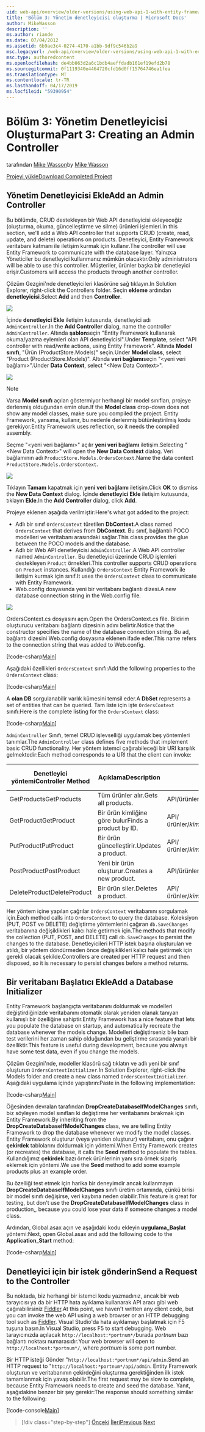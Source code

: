 ```yaml
---
uid: web-api/overview/older-versions/using-web-api-1-with-entity-framework-5/using-web-api-with-entity-framework-part-3
title: 'Bölüm 3: Yönetim denetleyicisi oluşturma | Microsoft Docs'
author: MikeWasson
description: ''
ms.author: riande
ms.date: 07/04/2012
ms.assetid: 6b9ae3c4-0274-4170-a1bb-9df9c546b2a9
msc.legacyurl: /web-api/overview/older-versions/using-web-api-1-with-entity-framework-5/using-web-api-with-entity-framework-part-3
msc.type: authoredcontent
ms.openlocfilehash: de4bb063d2a6c1bdb4aeffdadb161ef19efd2b78
ms.sourcegitcommit: 0f1119340e4464720cfd16d0ff15764746ea1fea
ms.translationtype: MT
ms.contentlocale: tr-TR
ms.lasthandoff: 04/17/2019
ms.locfileid: "59390954"
---
```

# <a name="part-3-creating-an-admin-controller"></a><span data-ttu-id="a520b-102">Bölüm 3: Yönetim Denetleyicisi Oluşturma</span><span class="sxs-lookup"><span data-stu-id="a520b-102">Part 3: Creating an Admin Controller</span></span>

<span data-ttu-id="a520b-103">tarafından [Mike Wasson](https://github.com/MikeWasson)</span><span class="sxs-lookup"><span data-stu-id="a520b-103">by [Mike Wasson](https://github.com/MikeWasson)</span></span>

[<span data-ttu-id="a520b-104">Projeyi yükle</span><span class="sxs-lookup"><span data-stu-id="a520b-104">Download Completed Project</span></span>](http://code.msdn.microsoft.com/ASP-NET-Web-API-with-afa30545)

## <a name="add-an-admin-controller"></a><span data-ttu-id="a520b-105">Yönetim Denetleyicisi Ekle</span><span class="sxs-lookup"><span data-stu-id="a520b-105">Add an Admin Controller</span></span>

<span data-ttu-id="a520b-106">Bu bölümde, CRUD destekleyen bir Web API denetleyicisi ekleyeceğiz (oluşturma, okuma, güncelleştirme ve silme) ürünleri işlemleri.</span><span class="sxs-lookup"><span data-stu-id="a520b-106">In this section, we'll add a Web API controller that supports CRUD (create, read, update, and delete) operations on products.</span></span> <span data-ttu-id="a520b-107">Denetleyici, Entity Framework veritabanı katmanı ile iletişim kurmak için kullanır.</span><span class="sxs-lookup"><span data-stu-id="a520b-107">The controller will use Entity Framework to communicate with the database layer.</span></span> <span data-ttu-id="a520b-108">Yalnızca Yöneticiler bu denetleyici kullanmanız mümkün olacaktır.</span><span class="sxs-lookup"><span data-stu-id="a520b-108">Only administrators will be able to use this controller.</span></span> <span data-ttu-id="a520b-109">Müşteriler, ürünler başka bir denetleyici erişir.</span><span class="sxs-lookup"><span data-stu-id="a520b-109">Customers will access the products through another controller.</span></span>

<span data-ttu-id="a520b-110">Çözüm Gezgini'nde denetleyicileri klasörüne sağ tıklayın.</span><span class="sxs-lookup"><span data-stu-id="a520b-110">In Solution Explorer, right-click the Controllers folder.</span></span> <span data-ttu-id="a520b-111">Seçin **ekleme** ardından **denetleyicisi**.</span><span class="sxs-lookup"><span data-stu-id="a520b-111">Select **Add** and then **Controller**.</span></span>

![](using-web-api-with-entity-framework-part-3/_static/image1.png)

<span data-ttu-id="a520b-112">İçinde **denetleyici Ekle** iletişim kutusunda, denetleyici adı `AdminController`.</span><span class="sxs-lookup"><span data-stu-id="a520b-112">In the **Add Controller** dialog, name the controller `AdminController`.</span></span> <span data-ttu-id="a520b-113">Altında **şablon**seçin &quot;Entity Framework kullanarak okuma/yazma eylemleri olan API denetleyicisi&quot;.</span><span class="sxs-lookup"><span data-stu-id="a520b-113">Under **Template**, select &quot;API controller with read/write actions, using Entity Framework&quot;.</span></span> <span data-ttu-id="a520b-114">Altında **Model sınıfı**, "Ürün (ProductStore.Models)" seçin.</span><span class="sxs-lookup"><span data-stu-id="a520b-114">Under **Model class**, select "Product (ProductStore.Models)".</span></span> <span data-ttu-id="a520b-115">Altında **veri bağlamı**seçin "&lt;yeni veri bağlamı&gt;".</span><span class="sxs-lookup"><span data-stu-id="a520b-115">Under **Data Context**, select "&lt;New Data Context&gt;".</span></span>

![](using-web-api-with-entity-framework-part-3/_static/image2.png)

> [!NOTE]
> <span data-ttu-id="a520b-116">Varsa **Model sınıfı** açılan göstermiyor herhangi bir model sınıfları, projeye derlenmiş olduğundan emin olun.</span><span class="sxs-lookup"><span data-stu-id="a520b-116">If the **Model class** drop-down does not show any model classes, make sure you compiled the project.</span></span> <span data-ttu-id="a520b-117">Entity Framework, yansıma, kullanır, bu nedenle derlenmiş bütünleştirilmiş kodu gerekiyor.</span><span class="sxs-lookup"><span data-stu-id="a520b-117">Entity Framework uses reflection, so it needs the compiled assembly.</span></span>


<span data-ttu-id="a520b-118">Seçme "&lt;yeni veri bağlamı&gt;" açılır **yeni veri bağlamı** iletişim.</span><span class="sxs-lookup"><span data-stu-id="a520b-118">Selecting "&lt;New Data Context&gt;" will open the **New Data Context** dialog.</span></span> <span data-ttu-id="a520b-119">Veri bağlamının adı `ProductStore.Models.OrdersContext`.</span><span class="sxs-lookup"><span data-stu-id="a520b-119">Name the data context `ProductStore.Models.OrdersContext`.</span></span>

![](using-web-api-with-entity-framework-part-3/_static/image3.png)

<span data-ttu-id="a520b-120">Tıklayın **Tamam** kapatmak için **yeni veri bağlamı** iletişim.</span><span class="sxs-lookup"><span data-stu-id="a520b-120">Click **OK** to dismiss the **New Data Context** dialog.</span></span> <span data-ttu-id="a520b-121">İçinde **denetleyici Ekle** iletişim kutusunda, tıklayın **Ekle**.</span><span class="sxs-lookup"><span data-stu-id="a520b-121">In the **Add Controller** dialog, click **Add**.</span></span>

<span data-ttu-id="a520b-122">Projeye eklenen aşağıda verilmiştir:</span><span class="sxs-lookup"><span data-stu-id="a520b-122">Here's what got added to the project:</span></span>

- <span data-ttu-id="a520b-123">Adlı bir sınıf `OrdersContext` türetilen **DbContext**.</span><span class="sxs-lookup"><span data-stu-id="a520b-123">A class named `OrdersContext` that derives from **DbContext**.</span></span> <span data-ttu-id="a520b-124">Bu sınıf, bağlantılı POCO modelleri ve veritabanı arasındaki sağlar.</span><span class="sxs-lookup"><span data-stu-id="a520b-124">This class provides the glue between the POCO models and the database.</span></span>
- <span data-ttu-id="a520b-125">Adlı bir Web API denetleyicisi `AdminController`.</span><span class="sxs-lookup"><span data-stu-id="a520b-125">A Web API controller named `AdminController`.</span></span> <span data-ttu-id="a520b-126">Bu denetleyici üzerinde CRUD işlemleri destekleyen `Product` örnekleri.</span><span class="sxs-lookup"><span data-stu-id="a520b-126">This controller supports CRUD operations on `Product` instances.</span></span> <span data-ttu-id="a520b-127">Kullandığı `OrdersContext` Entity Framework ile iletişim kurmak için sınıf.</span><span class="sxs-lookup"><span data-stu-id="a520b-127">It uses the `OrdersContext` class to communicate with Entity Framework.</span></span>
- <span data-ttu-id="a520b-128">Web.config dosyasında yeni bir veritabanı bağlantı dizesi.</span><span class="sxs-lookup"><span data-stu-id="a520b-128">A new database connection string in the Web.config file.</span></span>

![](using-web-api-with-entity-framework-part-3/_static/image4.png)

<span data-ttu-id="a520b-129">OrdersContext.cs dosyasını açın.</span><span class="sxs-lookup"><span data-stu-id="a520b-129">Open the OrdersContext.cs file.</span></span> <span data-ttu-id="a520b-130">Bildirim oluşturucu veritabanı bağlantı dizesinin adını belirtir.</span><span class="sxs-lookup"><span data-stu-id="a520b-130">Notice that the constructor specifies the name of the database connection string.</span></span> <span data-ttu-id="a520b-131">Bu ad, bağlantı dizesini Web.config dosyasına eklenen ifade eder.</span><span class="sxs-lookup"><span data-stu-id="a520b-131">This name refers to the connection string that was added to Web.config.</span></span>

[!code-csharp[Main](using-web-api-with-entity-framework-part-3/samples/sample1.cs)]

<span data-ttu-id="a520b-132">Aşağıdaki özellikleri `OrdersContext` sınıfı:</span><span class="sxs-lookup"><span data-stu-id="a520b-132">Add the following properties to the `OrdersContext` class:</span></span>

[!code-csharp[Main](using-web-api-with-entity-framework-part-3/samples/sample2.cs)]

<span data-ttu-id="a520b-133">A **olan DB** sorgulanabilir varlık kümesini temsil eder.</span><span class="sxs-lookup"><span data-stu-id="a520b-133">A **DbSet** represents a set of entities that can be queried.</span></span> <span data-ttu-id="a520b-134">Tam liste için işte `OrdersContext` sınıfı:</span><span class="sxs-lookup"><span data-stu-id="a520b-134">Here is the complete listing for the `OrdersContext` class:</span></span>

[!code-csharp[Main](using-web-api-with-entity-framework-part-3/samples/sample3.cs)]

<span data-ttu-id="a520b-135">`AdminController` Sınıfı, temel CRUD işlevselliği uygulamak beş yöntemleri tanımlar.</span><span class="sxs-lookup"><span data-stu-id="a520b-135">The `AdminController` class defines five methods that implement basic CRUD functionality.</span></span> <span data-ttu-id="a520b-136">Her yöntem istemci çağırabileceği bir URI karşılık gelmektedir:</span><span class="sxs-lookup"><span data-stu-id="a520b-136">Each method corresponds to a URI that the client can invoke:</span></span>

| <span data-ttu-id="a520b-137">Denetleyici yöntemi</span><span class="sxs-lookup"><span data-stu-id="a520b-137">Controller Method</span></span> | <span data-ttu-id="a520b-138">Açıklama</span><span class="sxs-lookup"><span data-stu-id="a520b-138">Description</span></span> | <span data-ttu-id="a520b-139">URI</span><span class="sxs-lookup"><span data-stu-id="a520b-139">URI</span></span> | <span data-ttu-id="a520b-140">HTTP yöntemi</span><span class="sxs-lookup"><span data-stu-id="a520b-140">HTTP Method</span></span> |
| --- | --- | --- | --- |
| <span data-ttu-id="a520b-141">GetProducts</span><span class="sxs-lookup"><span data-stu-id="a520b-141">GetProducts</span></span> | <span data-ttu-id="a520b-142">Tüm ürünler alır.</span><span class="sxs-lookup"><span data-stu-id="a520b-142">Gets all products.</span></span> | <span data-ttu-id="a520b-143">API/ürünleri</span><span class="sxs-lookup"><span data-stu-id="a520b-143">api/products</span></span> | <span data-ttu-id="a520b-144">GET</span><span class="sxs-lookup"><span data-stu-id="a520b-144">GET</span></span> |
| <span data-ttu-id="a520b-145">GetProduct</span><span class="sxs-lookup"><span data-stu-id="a520b-145">GetProduct</span></span> | <span data-ttu-id="a520b-146">Bir ürün kimliğine göre bulur</span><span class="sxs-lookup"><span data-stu-id="a520b-146">Finds a product by ID.</span></span> | <span data-ttu-id="a520b-147">API/ürünler/*kimliği*</span><span class="sxs-lookup"><span data-stu-id="a520b-147">api/products/*id*</span></span> | <span data-ttu-id="a520b-148">GET</span><span class="sxs-lookup"><span data-stu-id="a520b-148">GET</span></span> |
| <span data-ttu-id="a520b-149">PutProduct</span><span class="sxs-lookup"><span data-stu-id="a520b-149">PutProduct</span></span> | <span data-ttu-id="a520b-150">Bir ürün güncelleştirir.</span><span class="sxs-lookup"><span data-stu-id="a520b-150">Updates a product.</span></span> | <span data-ttu-id="a520b-151">API/ürünler/*kimliği*</span><span class="sxs-lookup"><span data-stu-id="a520b-151">api/products/*id*</span></span> | <span data-ttu-id="a520b-152">PUT</span><span class="sxs-lookup"><span data-stu-id="a520b-152">PUT</span></span> |
| <span data-ttu-id="a520b-153">PostProduct</span><span class="sxs-lookup"><span data-stu-id="a520b-153">PostProduct</span></span> | <span data-ttu-id="a520b-154">Yeni bir ürün oluşturur.</span><span class="sxs-lookup"><span data-stu-id="a520b-154">Creates a new product.</span></span> | <span data-ttu-id="a520b-155">API/ürünleri</span><span class="sxs-lookup"><span data-stu-id="a520b-155">api/products</span></span> | <span data-ttu-id="a520b-156">POST</span><span class="sxs-lookup"><span data-stu-id="a520b-156">POST</span></span> |
| <span data-ttu-id="a520b-157">DeleteProduct</span><span class="sxs-lookup"><span data-stu-id="a520b-157">DeleteProduct</span></span> | <span data-ttu-id="a520b-158">Bir ürün siler.</span><span class="sxs-lookup"><span data-stu-id="a520b-158">Deletes a product.</span></span> | <span data-ttu-id="a520b-159">API/ürünler/*kimliği*</span><span class="sxs-lookup"><span data-stu-id="a520b-159">api/products/*id*</span></span> | <span data-ttu-id="a520b-160">DELETE</span><span class="sxs-lookup"><span data-stu-id="a520b-160">DELETE</span></span> |

<span data-ttu-id="a520b-161">Her yöntem içine yapılan çağrılar `OrdersContext` veritabanını sorgulamak için.</span><span class="sxs-lookup"><span data-stu-id="a520b-161">Each method calls into `OrdersContext` to query the database.</span></span> <span data-ttu-id="a520b-162">Koleksiyon (PUT, POST ve DELETE) değiştirme yöntemlerini çağıran `db.SaveChanges` veritabanına değişiklikleri kalıcı hale getirmek için.</span><span class="sxs-lookup"><span data-stu-id="a520b-162">The methods that modify the collection (PUT, POST, and DELETE) call `db.SaveChanges` to persist the changes to the database.</span></span> <span data-ttu-id="a520b-163">Denetleyicileri HTTP istek başına oluşturulan ve atıldı, bir yöntem döndürmeden önce değişiklikleri kalıcı hale getirmek için gerekli olacak şekilde.</span><span class="sxs-lookup"><span data-stu-id="a520b-163">Controllers are created per HTTP request and then disposed, so it is necessary to persist changes before a method returns.</span></span>

## <a name="add-a-database-initializer"></a><span data-ttu-id="a520b-164">Bir veritabanı Başlatıcı Ekle</span><span class="sxs-lookup"><span data-stu-id="a520b-164">Add a Database Initializer</span></span>

<span data-ttu-id="a520b-165">Entity Framework başlangıçta veritabanını doldurmak ve modelleri değiştirdiğinizde veritabanını otomatik olarak yeniden olanak tanıyan kullanışlı bir özelliğine sahiptir.</span><span class="sxs-lookup"><span data-stu-id="a520b-165">Entity Framework has a nice feature that lets you populate the database on startup, and automatically recreate the database whenever the models change.</span></span> <span data-ttu-id="a520b-166">Modelleri değiştirseniz bile bazı test verilerini her zaman sahip olduğundan bu geliştirme sırasında yararlı bir özelliktir.</span><span class="sxs-lookup"><span data-stu-id="a520b-166">This feature is useful during development, because you always have some test data, even if you change the models.</span></span>

<span data-ttu-id="a520b-167">Çözüm Gezgini'nde, modeller klasörü sağ tıklatın ve adlı yeni bir sınıf oluşturun `OrdersContextInitializer`.</span><span class="sxs-lookup"><span data-stu-id="a520b-167">In Solution Explorer, right-click the Models folder and create a new class named `OrdersContextInitializer`.</span></span> <span data-ttu-id="a520b-168">Aşağıdaki uygulama içinde yapıştırın:</span><span class="sxs-lookup"><span data-stu-id="a520b-168">Paste in the following implementation:</span></span>

[!code-csharp[Main](using-web-api-with-entity-framework-part-3/samples/sample4.cs)]

<span data-ttu-id="a520b-169">Öğesinden devralan tarafından **DropCreateDatabaseIfModelChanges** sınıfı, biz söyleyen model sınıfları ki değiştirme her veritabanını bırakmak için Entity Framework.</span><span class="sxs-lookup"><span data-stu-id="a520b-169">By inheriting from the **DropCreateDatabaseIfModelChanges** class, we are telling Entity Framework to drop the database whenever we modify the model classes.</span></span> <span data-ttu-id="a520b-170">Entity Framework oluşturur (veya yeniden oluşturur) veritabanı, onu çağırır **çekirdek** tablolarını doldurmak için yöntemi.</span><span class="sxs-lookup"><span data-stu-id="a520b-170">When Entity Framework creates (or recreates) the database, it calls the **Seed** method to populate the tables.</span></span> <span data-ttu-id="a520b-171">Kullandığımız **çekirdek** bazı örnek ürünlerinin yanı sıra örnek sipariş eklemek için yöntemi.</span><span class="sxs-lookup"><span data-stu-id="a520b-171">We use the **Seed** method to add some example products plus an example order.</span></span>

<span data-ttu-id="a520b-172">Bu özelliği test etmek için harika bir deneyimdir ancak kullanmayın **DropCreateDatabaseIfModelChanges** sınıfı üretim ortamında, çünkü birisi bir model sınıfı değişirse, veri kaybına neden olabilir.</span><span class="sxs-lookup"><span data-stu-id="a520b-172">This feature is great for testing, but don't use the **DropCreateDatabaseIfModelChanges** class in production,, because you could lose your data if someone changes a model class.</span></span>

<span data-ttu-id="a520b-173">Ardından, Global.asax açın ve aşağıdaki kodu ekleyin **uygulama\_Başlat** yöntemi:</span><span class="sxs-lookup"><span data-stu-id="a520b-173">Next, open Global.asax and add the following code to the **Application\_Start** method:</span></span>

[!code-csharp[Main](using-web-api-with-entity-framework-part-3/samples/sample5.cs)]

## <a name="send-a-request-to-the-controller"></a><span data-ttu-id="a520b-174">Denetleyici için bir istek gönderin</span><span class="sxs-lookup"><span data-stu-id="a520b-174">Send a Request to the Controller</span></span>

<span data-ttu-id="a520b-175">Bu noktada, biz herhangi bir istemci kodu yazmadınız, ancak bir web tarayıcısı ya da bir HTTP hata ayıklama kullanarak API aracı gibi web çağırabilirsiniz [Fiddler](http://www.fiddler2.com/fiddler2/).</span><span class="sxs-lookup"><span data-stu-id="a520b-175">At this point, we haven't written any client code, but you can invoke the web API using a web browser or an HTTP debugging tool such as [Fiddler](http://www.fiddler2.com/fiddler2/).</span></span> <span data-ttu-id="a520b-176">Visual Studio'da hata ayıklamayı başlatmak için F5 tuşuna basın.</span><span class="sxs-lookup"><span data-stu-id="a520b-176">In Visual Studio, press F5 to start debugging.</span></span> <span data-ttu-id="a520b-177">Web tarayıcınızda açılacak `http://localhost:*portnum*/`burada *portnum* bazı bağlantı noktası numarasıdır.</span><span class="sxs-lookup"><span data-stu-id="a520b-177">Your web browser will open to `http://localhost:*portnum*/`, where *portnum* is some port number.</span></span>

<span data-ttu-id="a520b-178">Bir HTTP isteği Gönder "`http://localhost:*portnum*/api/admin`.</span><span class="sxs-lookup"><span data-stu-id="a520b-178">Send an HTTP request to "`http://localhost:*portnum*/api/admin`.</span></span> <span data-ttu-id="a520b-179">Entity Framework oluşturun ve veritabanının çekirdeğini oluşturma gerektiğinden ilk istek tamamlanmak için yavaş olabilir.</span><span class="sxs-lookup"><span data-stu-id="a520b-179">The first request may be slow to complete, because Entity Framework needs to create and seed the database.</span></span> <span data-ttu-id="a520b-180">Yanıt, aşağıdakine benzer bir şey gerekir:</span><span class="sxs-lookup"><span data-stu-id="a520b-180">The response should something similar to the following:</span></span>

[!code-console[Main](using-web-api-with-entity-framework-part-3/samples/sample6.cmd)]

> [!div class="step-by-step"]
> <span data-ttu-id="a520b-181">[Önceki](using-web-api-with-entity-framework-part-2.md)
> [İleri](using-web-api-with-entity-framework-part-4.md)</span><span class="sxs-lookup"><span data-stu-id="a520b-181">[Previous](using-web-api-with-entity-framework-part-2.md)
[Next](using-web-api-with-entity-framework-part-4.md)</span></span>
